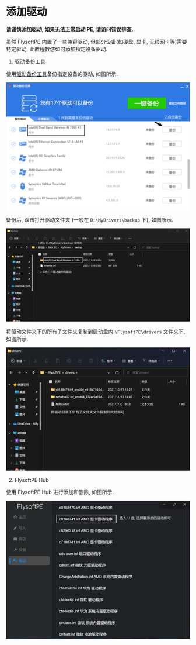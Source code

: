 # 添加驱动

**请谨慎添加驱动, 如果无法正常启动 PE, 请访问[错误排查](zh/faq/FlysoftPE/error).**

虽然 FlysoftPE 内置了一些兼容驱动, 但部分设备(如硬盘, 显卡, 无线网卡等)需要特定驱动, 此教程教您如何添加指定设备驱动.

1. 驱动备份工具

使用[驱动备份工具](http://url.flysoft.tk/?id=1111)备份指定设备的驱动, 如图所示.

![](.\img\drv_backup.png)

备份后, 双击打开驱动文件夹 (一般在 `D:\MyDrivers\backup` 下), 如图所示.

![](.\img\drv_folder.png)

将驱动文件夹下的所有子文件夹复制到启动盘内 `\FlysoftPE\drivers` 文件夹下, 如图所示.

![](.\img\drv_copy.png)

2. FlysoftPE Hub

使用 FlysoftPE Hub 进行添加和删除, 如图所示.

![](.\img\drv_hub.png)